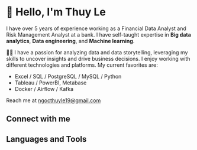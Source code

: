 # 👋 Hello, I'm Thuy Le

I have over 5 years of experience working as a Financial Data Analyst and Risk Management Analyst at a bank. I have self-taught expertise in **Big data analytics**, **Data engineering**, and **Machine learning**.

🧑‍💻 I have a passion for analyzing data and data storytelling, leveraging my skills to uncover insights and drive business decisions. I enjoy working with different technologies and platforms. My current favorites are:

- Excel / SQL / PostgreSQL / MySQL / Python 
- Tableau / PowerBI, Metabase
- Docker / Airflow / Kafka

Reach me at ngocthuyle19@gmail.com 

## Connect with me


## Languages and Tools





<!---
ThuyLe2410/ThuyLe2410 is a ✨ special ✨ repository because its `README.md` (this file) appears on your GitHub profile.
You can click the Preview link to take a look at your changes.
--->
